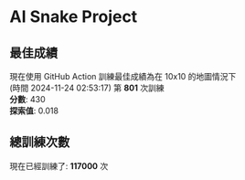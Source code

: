 
# AI Snake Project

## **最佳成績**
現在使用 GitHub Action 訓練最佳成績為在 10x10 的地圖情況下  
(時間 2024-11-24 02:53:17) 第 **801** 次訓練  
**分數**: 430  
**探索值**: 0.018

## 總訓練次數
現在已經訓練了: **117000** 次
